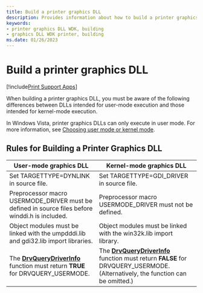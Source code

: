 ```yaml
---
title: Build a printer graphics DLL
description: Provides information about how to build a printer graphics DLL.
keywords:
- printer graphics DLL WDK, building
- graphics DLL WDK printer, building
ms.date: 01/26/2023
---
```


# Build a printer graphics DLL

[!include[Print Support Apps](../includes/print-support-apps.md)]

When building a printer graphics DLL, you must be aware of the following differences between DLLs intended for user-mode execution and those intended for kernel-mode execution.

In Windows Vista, printer graphics DLLs can only execute in user mode. For more information, see [Choosing user mode or kernel mode](choosing-user-mode-or-kernel-mode.md).

## Rules for Building a Printer Graphics DLL

| User-mode graphics DLL | Kernel-mode graphics DLL |
|--|--|
| Set TARGETTYPE=DYNLINK in source file. | Set TARGETTYPE=GDI_DRIVER in source file. |
| Preprocessor macro USERMODE_DRIVER must be defined in source files before winddi.h is included. | Preprocessor macro USERMODE_DRIVER must not be defined. |
| Object modules must be linked with the umpdddi.lib and gdi32.lib import libraries. | Object modules must be linked with the win32k.lib import library. |
| The [**DrvQueryDriverInfo**](/windows/win32/api/winddi/nf-winddi-drvquerydriverinfo) function must return **TRUE** for DRVQUERY_USERMODE. | The [**DrvQueryDriverInfo**](/windows/win32/api/winddi/nf-winddi-drvquerydriverinfo) function must return **FALSE** for DRVQUERY_USERMODE. (Alternatively, the function can be omitted.) |
